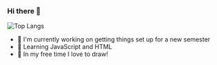 ### Hi there 👋
![Top Langs](https://github-readme-stats.vercel.app/api/top-langs/?username=ad-auroram&layout=compact)

- 💬 I'm currently working on getting things set up for a new semester
- 🌱 Learning JavaScript and HTML
- 🔭 In my free time I love to draw!
<!--
**ad-auroram/ad-auroram** is a ✨ _special_ ✨ repository because its `README.md` (this file) appears on your GitHub profile.

Here are some ideas to get you started:

- 🔭 I’m currently working on ...
- 🌱 I’m currently learning ...
- 👯 I’m looking to collaborate on ...
- 🤔 I’m looking for help with ...
- 💬 Ask me about ...
- 📫 How to reach me: ...
- 😄 Pronouns: ...
- ⚡ Fun fact: ...
-->
